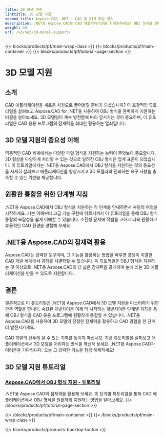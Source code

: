 ```yaml
---
title: 3D 모델 지원
linktitle: 3D 모델 지원
second_title: Aspose.CAD .NET - CAD 및 BIM 파일 형식
description: .NET용 Aspose.CAD로 CAD 애플리케이션을 최적화하세요! OBJ 형식을 완벽하게 지원하는 기술을 익히고 3D 모델의 잠재력을 최대한 활용하세요.
weight: 40
url: /ko/net/3d-model-support/
---
```


{{< blocks/products/pf/main-wrap-class >}}
{{< blocks/products/pf/main-container >}}
{{< blocks/products/pf/tutorial-page-section >}}

# 3D 모델 지원


## 소개

CAD 애플리케이션을 새로운 차원으로 끌어올릴 준비가 되셨습니까? 이 포괄적인 튜토리얼을 살펴보고 Aspose.CAD for .NET을 사용하여 OBJ 형식을 완벽하게 지원하는 비결을 알아보세요. 3D 모델링이 계속 발전함에 따라 앞서가는 것이 중요하며, 이 튜토리얼은 CAD 응용 프로그램의 잠재력을 최대한 활용하는 열쇠입니다.

## 3D 모델 지원의 중요성 이해

역동적인 CAD 세계에서는 다양한 파일 형식을 지원하는 능력이 무엇보다 중요합니다. 3D 형상을 다양하게 처리할 수 있는 것으로 알려진 OBJ 형식은 업계 표준이 되었습니다. 이 튜토리얼에서는 .NET용 Aspose.CAD에서 OBJ 형식을 지원하는 것의 중요성을 자세히 살펴보고 애플리케이션을 향상시키고 3D 모델러의 진화하는 요구 사항을 충족할 수 있는 기반을 제공합니다.

## 원활한 통합을 위한 단계별 지침

.NET용 Aspose.CAD에서 OBJ 형식을 지원하는 각 단계를 안내하면서 숙달의 여정을 시작하세요. 기본 이해부터 고급 기술 구현에 이르기까지 이 튜토리얼을 통해 OBJ 형식 통합의 복잡성을 쉽게 이해할 수 있습니다. 호환성 문제에 작별을 고하고 더욱 원활하고 효율적인 CAD 환경을 경험해 보세요.

## .NET용 Aspose.CAD의 잠재력 활용

Aspose.CAD는 강력한 도구이며, 그 기능을 활용하는 방법을 배우면 경쟁이 치열한 CAD 개발 세계에서 귀하를 차별화할 수 있습니다. 이 튜토리얼은 OBJ 형식을 지원하는 것 이상으로 .NET용 Aspose.CAD의 더 넓은 잠재력을 공개하여 눈에 띄는 3D 애플리케이션을 만들 수 있도록 지원합니다.

## 결론

결론적으로 이 튜토리얼은 .NET용 Aspose.CAD에서 3D 모델 지원을 마스터하기 위한 관문 역할을 합니다. 숙련된 개발자이든 이제 막 시작하는 개발자이든 단계별 지침을 통해 OBJ 형식을 CAD 응용 프로그램에 원활하게 통합할 수 있습니다. .NET용 Aspose.CAD를 사용하여 3D 모델의 진정한 잠재력을 활용하고 CAD 경험을 한 단계 더 발전시키세요.

CAD 개발의 선두에 설 수 있는 기회를 놓치지 마십시오. 지금 튜토리얼을 살펴보고 애플리케이션에서 3D 모델을 처리하는 방식을 혁신해 보세요. .NET용 Aspose.CAD가 여러분을 기다립니다. 오늘 그 강력한 기능을 잠금 해제하세요!
## 3D 모델 지원 튜토리얼
### [Aspose.CAD에서 OBJ 형식 지원 - 튜토리얼](./supporting-obj-format-in-aspose-cad/)
.NET용 Aspose.CAD의 잠재력을 활용해 보세요. 이 단계별 튜토리얼을 통해 CAD 애플리케이션에서 OBJ 형식을 원활하게 지원하는 방법을 알아보세요.
{{< /blocks/products/pf/tutorial-page-section >}}

{{< /blocks/products/pf/main-container >}}
{{< /blocks/products/pf/main-wrap-class >}}

{{< blocks/products/products-backtop-button >}}
